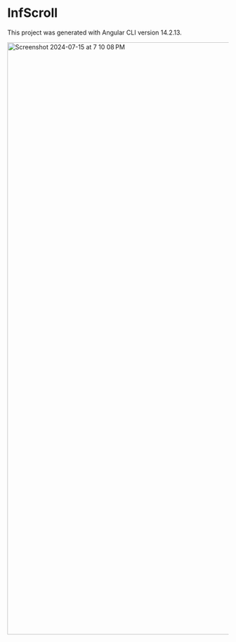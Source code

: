 # InfScroll

This project was generated with Angular CLI version 14.2.13.

<img width="1346" alt="Screenshot 2024-07-15 at 7 10 08 PM" src="https://github.com/user-attachments/assets/02ef305b-5917-45ae-94ae-fcd6c8aa53c9">
